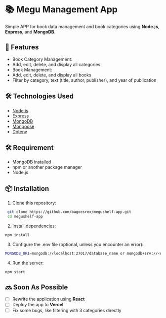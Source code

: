 # 📚 Megu Management App

Simple APP for book data management and book categories using **Node.js**, **Express**, and **MongoDB**.

## 🚀 Features

- Book Category Management:
- Add, edit, delete, and display all categories
- Book Management:
- Add, edit, delete, and display all books
- Filter by category, text (title, author, publisher), and year of publication

## 🛠️ Technologies Used

- [Node.js](https://nodejs.org/)
- [Express](https://expressjs.com/)
- [MongoDB](https://www.mongodb.com/)
- [Mongoose](https://mongoosejs.com/)
- [Dotenv](https://www.npmjs.com/package/dotenv)

## 🛠️ Requirement

- MongoDB installed
- npm or another package manager
- Node.js

## 📦 Installation

1. Clone this repository: 
```bash
 git clone https://github.com/bagoesrex/megushelf-app.git
 cd megushelf-app
 ```
2. Install dependencies:
 ```bash
 npm install
 ```
3. Configure the .env file (optional, unless you encounter an error):
 ```bash
 MONGODB_URI=mongodb://localhost:27017/database_name or mongodb+srv://<username>:<passwordDb>@cluster0.io5olsm.mongodb.net/?retryWrites=true&w=majority&appName=Cluster0
 ```
4. Run the server:
 ```bash
 npm start
 ```

## 🔜 Soon As Possible

- [ ] Rewrite the application using **React**
- [ ] Deploy the app to **Vercel**
- [ ] Fix some bugs, like filtering with 3 categories directly
